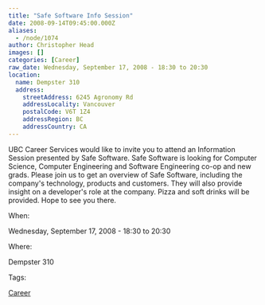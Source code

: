 ```yaml
---
title: "Safe Software Info Session"
date: 2008-09-14T09:45:00.000Z
aliases:
  - /node/1074
author: Christopher Head
images: []
categories: [Career]
raw_date: Wednesday, September 17, 2008 - 18:30 to 20:30
location:
  name: Dempster 310
  address:
    streetAddress: 6245 Agronomy Rd
    addressLocality: Vancouver
    postalCode: V6T 1Z4
    addressRegion: BC
    addressCountry: CA
---
```


UBC Career Services would like to invite you to attend an Information Session presented by Safe Software. Safe Software is looking for Computer Science, Computer Engineering and Software Engineering co-op and new grads. Please join us to get an overview of Safe Software, including the company's technology, products and customers. They will also provide insight on a developer's role at the company. Pizza and soft drinks will be provided. Hope to see you there.

When: 

Wednesday, September 17, 2008 - 18:30 to 20:30

Where: 

Dempster 310

Tags: 

[Career](/career)

